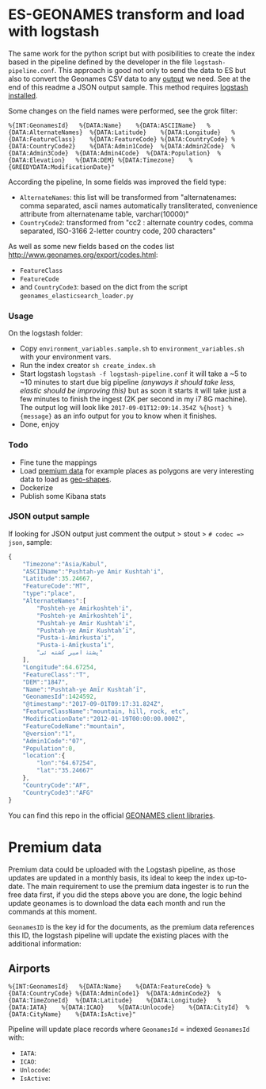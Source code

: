 # ES-GEONAMES transform and load with logstash
The same work for the python script but with posibilities to create the index based in the pipeline defined by the developer in the file `logstash-pipeline.conf`. This approach is good not only to send the data to ES but also to convert the Geonames CSV data to any [output](https://www.elastic.co/guide/en/logstash/current/output-plugins.html) we need. See at the end of this readme a JSON output sample. This method requires [logstash installed](https://www.elastic.co/guide/en/logstash/current/installing-logstash.html).

Some changes on the field names were performed, see the grok filter:

`
%{INT:GeonamesId}	%{DATA:Name}	%{DATA:ASCIIName}	%{DATA:AlternateNames}	%{DATA:Latitude}	%{DATA:Longitude}	%{DATA:FeatureClass}	%{DATA:FeatureCode}	%{DATA:CountryCode}	%{DATA:CountryCode2}	%{DATA:Admin1Code}	%{DATA:Admin2Code}	%{DATA:Admin3Code}	%{DATA:Admin4Code}	%{DATA:Population}	%{DATA:Elevation}	%{DATA:DEM}	%{DATA:Timezone}	%{GREEDYDATA:ModificationDate}"
`

According the pipeline, In some fields was improved the field type:

- `AlternateNames`: this list will be transformed from "alternatenames: comma separated, ascii names automatically transliterated, convenience attribute from alternatename table, varchar(10000)"
- `CountryCode2`: transformed from "cc2 : alternate country codes, comma separated, ISO-3166 2-letter country code, 200 characters"


As well as some new fields based on the codes list http://www.geonames.org/export/codes.html:

- `FeatureClass`
- `FeatureCode`
- and `CountryCode3`: based on the dict from the script `geonames_elasticsearch_loader.py`

### Usage

On the logstash folder:
- Copy `environment_variables.sample.sh` to `environment_variables.sh` with your environment vars.
- Run the index creator `sh create_index.sh`
- Start logstash `logstash -f logstash-pipeline.conf` it will take a ~5 to ~10 minutes to start due big pipeline _(anyways it should take less, elastic should be improving this)_ but as soon it starts it will take just a few minutes to finish the ingest (2K per second in my i7 8G machine). The output log will look like `2017-09-01T12:09:14.354Z %{host} %{message}` as an info output for you to know when it finishes.
- Done, enjoy


### Todo
- Fine tune the mappings
- Load [premium data](http://www.geonames.org/products/premium-data-polygons.html) for example places as polygons are very interesting data to load as [ geo-shapes](https://www.elastic.co/guide/en/elasticsearch/reference/5.2/geo-shape.html).
- Dockerize
- Publish some Kibana stats


### JSON output sample
If looking for JSON output just comment the output > stout > `# codec => json`, sample:
```javascript
{
    "Timezone":"Asia/Kabul",
    "ASCIIName":"Pushtah-ye Amir Kushtah'i",
    "Latitude":35.24667,
    "FeatureCode":"MT",
    "type":"place",
    "AlternateNames":[
        "Poshteh-ye Amirkoshteh'i",
        "Poshteh-ye Amīrkoshteh’ī",
        "Pushtah-ye Amir Kushtah'i",
        "Pushtah-ye Amīr Kushtah’ī",
        "Pusta-i-Amirkusta'i",
        "Pusta-i-Amīṟkusta’i",
        "پشتۀ امیر کشته ئی"
    ],
    "Longitude":64.67254,
    "FeatureClass":"T",
    "DEM":"1847",
    "Name":"Pushtah-ye Amīr Kushtah’ī",
    "GeonamesId":1424592,
    "@timestamp":"2017-09-01T09:17:31.824Z",
    "FeatureClassName":"mountain, hill, rock, etc",
    "ModificationDate":"2012-01-19T00:00:00.000Z",
    "FeatureCodeName":"mountain",
    "@version":"1",
    "Admin1Code":"07",
    "Population":0,
    "location":{
        "lon":"64.67254",
        "lat":"35.24667"
    },
    "CountryCode":"AF",
    "CountryCode3":"AFG"
}
```


You can find this repo in the official [GEONAMES client libraries](http://www.geonames.org/export/client-libraries.html).

# Premium data
Premium data could be uploaded with the Logstash pipeline, as those updates are updated in a monthly basis, its ideal to keep the index up-to-date. The main requirement to use the premium data ingester is to run the free data first, if you did the steps above you are done, the logic behind update geonames is to download the data each month and run the commands at this moment.

`GeonamesID` is the key id for the documents, as the premium data references this ID, the logstash pipeline will update the existing places with the additional information:

## Airports

`
%{INT:GeonamesId}	%{DATA:Name}	%{DATA:FeatureCode}	%{DATA:CountryCode}	%{DATA:AdminCode1}	%{DATA:AdminCode2}	%{DATA:TimeZoneId}	%{DATA:Latitude}	%{DATA:Longitude}	%{DATA:IATA}	%{DATA:ICAO}	%{DATA:Unlocode}	%{DATA:CityId}	%{DATA:CityName}	%{DATA:IsActive}"
`

Pipeline will update place records where `GeonamesId` = indexed `GeonamesId` with:
- `IATA`:
- `ICAO`:
- `Unlocode`:
- `IsActive`: